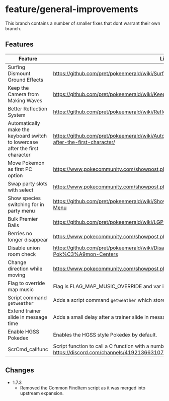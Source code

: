 # feature/general-improvements

This branch contains a number of smaller fixes that dont warrant their own branch.

## Features

| Feature | Link/Description |
|---|------|
| Surfing Dismount Ground Effects   | https://github.com/pret/pokeemerald/wiki/Surfing-Dismount-Ground-Effects
| Keep the Camera from Making Waves | https://github.com/pret/pokeemerald/wiki/Keep-the-Camera-from-Making-Waves
| Better Reflection System          | https://github.com/pret/pokeemerald/wiki/Reflections
| Automatically make the keyboard switch to lowercase after the first character | https://github.com/pret/pokeemerald/wiki/Automatically-make-the-keyboard-switch-to-lowercase-after-the-first-character/
| Move Pokemon as first PC option   | https://www.pokecommunity.com/showpost.php?p=10065761
| Swap party slots with select      | https://www.pokecommunity.com/showpost.php?p=10420662
| Show species switching for in party menu | https://github.com/pret/pokeemerald/wiki/Show-Species-That-You're-Switching-For-in-the-Party-Menu
| Bulk Premier Balls                | https://github.com/pret/pokeemerald/wiki/LGPE-Style-Bonus-Premier-Balls
| Berries no longer disappear       | https://www.pokecommunity.com/showpost.php?p=10142996&postcount=63
| Disable union room check          | https://github.com/pret/pokeemerald/wiki/Disabling-Union-Room-check-when-entering-Pok%C3%A9mon-Centers
| Change direction while moving     | https://www.pokecommunity.com/showpost.php?p=10402610
| Flag to override map music        | Flag is FLAG_MAP_MUSIC_OVERRIDE and var is VAR_MAP_MUSIC_OVERRIDE.
| Script command `getweather`       | Adds a script command `getweather` which stores the current weather in VAR_RESULT.
| Extend trainer slide in message time | Adds a small delay after a trainer slide in message.
| Enable HGSS Pokedex               | Enables the HGSS style Pokedex by default.
| ScrCmd_callfunc                   | Script function to call a C function with a number of arguments. https://discord.com/channels/419213663107416084/419214240277200898/1168386523163525160

## Changes

- 1.7.3
    - Removed the Common FindItem script as it was merged into upstream expansion.